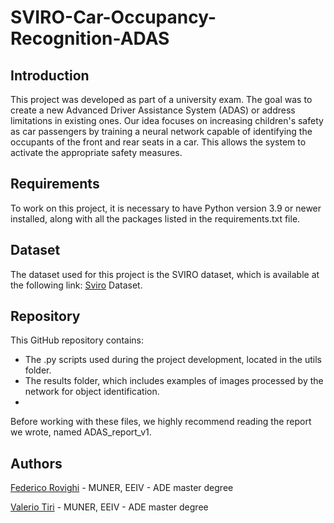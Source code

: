 # SVIRO-Car-Occupancy-Recognition-ADAS

## Introduction
This project was developed as part of a university exam. The goal was to create a new Advanced Driver Assistance System (ADAS) or address limitations in existing ones. Our idea focuses on increasing children's safety as car passengers by training a neural network capable of identifying the occupants of the front and rear seats in a car. This allows the system to activate the appropriate safety measures.

## Requirements
To work on this project, it is necessary to have Python version 3.9 or newer installed, along with all the packages listed in the requirements.txt file.

## Dataset
The dataset used for this project is the SVIRO dataset, which is available at the following link: [Sviro](https://sviro.kl.dfki.de/) Dataset.

## Repository
This GitHub repository contains:
- The .py scripts used during the project development, located in the utils folder.
- The results folder, which includes examples of images processed by the network for object identification.
- 
Before working with these files, we highly recommend reading the report we wrote, named ADAS_report_v1.

## Authors
[Federico Rovighi](https://github.com/federovighi) - MUNER, EEIV - ADE master degree

[Valerio Tiri](https://github.com/TiriV00) - MUNER, EEIV - ADE master degree
